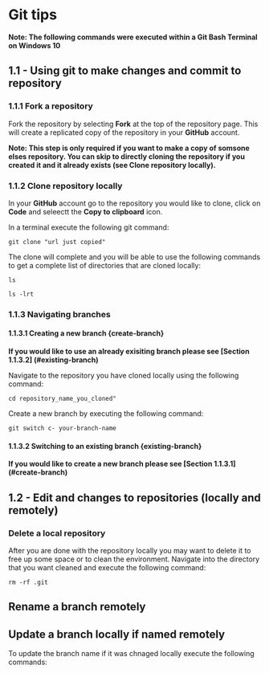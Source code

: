 # Git tips

**Note: The following commands were executed within a __Git Bash__ Terminal on Windows 10**

## 1.1 - Using git to make changes and commit to repository

### 1.1.1 Fork a repository

Fork the repository by selecting __Fork__ at the top of the repository page. This will create a replicated copy of the repository in your __GitHub__ account.

**Note: This step is only required if you want to make a copy of somsone elses repository. You can skip to directly cloning the repository if you created it and it already exists (see __Clone repository locally__).**

### 1.1.2 Clone repository locally

In your __GitHub__ account go to the repository you would like to clone, click on __Code__ and seleectt the __Copy to clipboard__ icon.

In a terminal execute the following git command:

```Git
git clone "url just copied"
```

The clone will complete and you will be able to use the following commands to get a complete list of directories that are cloned locally:

```Git
ls
```
```
ls -lrt
```

### 1.1.3 Navigating branches

#### 1.1.3.1 Creating a new branch {create-branch}

**If you would like to use an already exisiting branch please see [__Section 1.1.3.2__] (#existing-branch)**

Navigate to the repository you have cloned locally using the following command:

```Git
cd repository_name_you_cloned"
```

Create a new branch by executing the following command:

```Git
git switch c- your-branch-name
```

#### 1.1.3.2 Switching to an existing branch {existing-branch}

**If you would like to create a new branch please see [__Section 1.1.3.1__] (#create-branch)**

## 1.2 - Edit and changes to repositories (locally and remotely)

### Delete a local repository

After you are done with the repository locally you may want to delete it to free up some space or to clean the environment. Navigate into the directory that you want cleaned and execute the following command:

```Git
rm -rf .git
```

## Rename a branch remotely

## Update a branch locally if named remotely

To update the branch name if it was chnaged locally execute the following commands:

